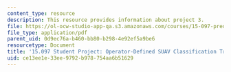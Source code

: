 ```yaml
---
content_type: resource
description: This resource provides information about project 3.
file: https://ol-ocw-studio-app-qa.s3.amazonaws.com/courses/15-097-prediction-machine-learning-and-statistics-spring-2012/ce13ee1e33ee9792b978754aa6b51629_MIT15_097S12_proj3.pdf
file_type: application/pdf
parent_uid: 0d9ec76a-b460-bb80-b298-4e92ef5a9be6
resourcetype: Document
title: '15.097 Student Project: Operator-Defined SUAV Classification Tree Algorithms'
uid: ce13ee1e-33ee-9792-b978-754aa6b51629
---
```

